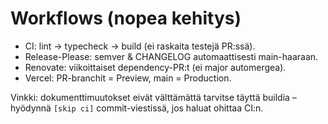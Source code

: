 # Workflows (nopea kehitys)

- CI: lint → typecheck → build (ei raskaita testejä PR:ssä).
- Release-Please: semver & CHANGELOG automaattisesti main-haaraan.
- Renovate: viikoittaiset dependency-PR:t (ei major automergea).
- Vercel: PR-branchit = Preview, main = Production.

Vinkki: dokumenttimuutokset eivät välttämättä tarvitse täyttä buildia – hyödynnä `[skip ci]` commit-viestissä, jos haluat ohittaa CI:n.
